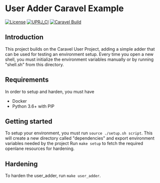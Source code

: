 # User Adder Caravel Example

[![License](https://img.shields.io/badge/License-Apache%202.0-blue.svg)](https://opensource.org/licenses/Apache-2.0) [![UPRJ_CI](https://github.com/efabless/caravel_project_example/actions/workflows/user_project_ci.yml/badge.svg)](https://github.com/efabless/caravel_project_example/actions/workflows/user_project_ci.yml) [![Caravel Build](https://github.com/efabless/caravel_project_example/actions/workflows/caravel_build.yml/badge.svg)](https://github.com/efabless/caravel_project_example/actions/workflows/caravel_build.yml)

<!-- | :exclamation: Important Note            | -->
<!-- |-----------------------------------------| -->

<!-- ## Please fill in your project documentation in this README.md file  -->

<!-- Refer to [README](docs/source/quickstart.rst) for a quick start of how to use caravel_user_project -->

<!-- Refer to [README](docs/source/index.rst) for this sample project documentation.  -->

## Introduction
This project builds on the Caravel User Project, adding a simple adder that can be used for testing an environment setup. Every time you open a new shell, you must initialize the environment variables manually or by running "shell.sh" from this directory.

## Requirements
In order to setup and harden, you must have
- Docker
- Python 3.6+ with PIP

## Getting started
To setup your environment, you must run ``source ./setup.sh script``. This will create a new directory called "dependencies" and export environment variables needed by the project
Run ``make setup`` to fetch the required openlane resources for hardening.

## Hardening
To harden the user_adder, run ``make user_adder``.
